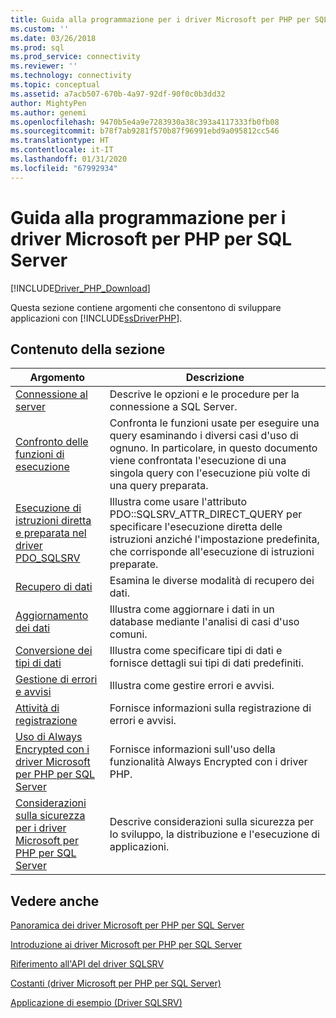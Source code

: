 ```yaml
---
title: Guida alla programmazione per i driver Microsoft per PHP per SQL Server | Microsoft Docs
ms.custom: ''
ms.date: 03/26/2018
ms.prod: sql
ms.prod_service: connectivity
ms.reviewer: ''
ms.technology: connectivity
ms.topic: conceptual
ms.assetid: a7acb507-670b-4a97-92df-90f0c0b3dd32
author: MightyPen
ms.author: genemi
ms.openlocfilehash: 9470b5e4a9e7283930a38c393a4117333fb0fb08
ms.sourcegitcommit: b78f7ab9281f570b87f96991ebd9a095812cc546
ms.translationtype: HT
ms.contentlocale: it-IT
ms.lasthandoff: 01/31/2020
ms.locfileid: "67992934"
---
```

# <a name="programming-guide-for-the-microsoft-drivers-for-php-for-sql-server"></a>Guida alla programmazione per i driver Microsoft per PHP per SQL Server
[!INCLUDE[Driver_PHP_Download](../../includes/driver_php_download.md)]

Questa sezione contiene argomenti che consentono di sviluppare applicazioni con [!INCLUDE[ssDriverPHP](../../includes/ssdriverphp_md.md)].  
  
## <a name="in-this-section"></a>Contenuto della sezione  
  
|Argomento|Descrizione|  
|---------|---------------|  
|[Connessione al server](../../connect/php/connecting-to-the-server.md)|Descrive le opzioni e le procedure per la connessione a SQL Server.|  
|[Confronto delle funzioni di esecuzione](../../connect/php/comparing-execution-functions.md)|Confronta le funzioni usate per eseguire una query esaminando i diversi casi d'uso di ognuno. In particolare, in questo documento viene confrontata l'esecuzione di una singola query con l'esecuzione più volte di una query preparata.|  
|[Esecuzione di istruzioni diretta e preparata nel driver PDO_SQLSRV](../../connect/php/direct-statement-execution-prepared-statement-execution-pdo-sqlsrv-driver.md)|Illustra come usare l'attributo PDO::SQLSRV_ATTR_DIRECT_QUERY per specificare l'esecuzione diretta delle istruzioni anziché l'impostazione predefinita, che corrisponde all'esecuzione di istruzioni preparate.|  
|[Recupero di dati](../../connect/php/retrieving-data.md)|Esamina le diverse modalità di recupero dei dati.|  
|[Aggiornamento dei dati](../../connect/php/updating-data-microsoft-drivers-for-php-for-sql-server.md)|Illustra come aggiornare i dati in un database mediante l'analisi di casi d'uso comuni.|  
|[Conversione dei tipi di dati](../../connect/php/converting-data-types.md)|Illustra come specificare tipi di dati e fornisce dettagli sui tipi di dati predefiniti.|  
|[Gestione di errori e avvisi](../../connect/php/handling-errors-and-warnings.md)|Illustra come gestire errori e avvisi.|  
|[Attività di registrazione](../../connect/php/logging-activity.md)|Fornisce informazioni sulla registrazione di errori e avvisi.|  
|[Uso di Always Encrypted con i driver Microsoft per PHP per SQL Server](../../connect/php/using-always-encrypted-php-drivers.md)|Fornisce informazioni sull'uso della funzionalità Always Encrypted con i driver PHP.|  
|[Considerazioni sulla sicurezza per i driver Microsoft per PHP per SQL Server](../../connect/php/security-considerations-for-php-sql-driver.md)|Descrive considerazioni sulla sicurezza per lo sviluppo, la distribuzione e l'esecuzione di applicazioni.|  
  
## <a name="see-also"></a>Vedere anche  
[Panoramica dei driver Microsoft per PHP per SQL Server](../../connect/php/overview-of-the-php-sql-driver.md)

[Introduzione ai driver Microsoft per PHP per SQL Server](../../connect/php/getting-started-with-the-php-sql-driver.md)

[Riferimento all'API del driver SQLSRV](../../connect/php/sqlsrv-driver-api-reference.md)

[Costanti &#40;driver Microsoft per PHP per SQL Server&#41;](../../connect/php/constants-microsoft-drivers-for-php-for-sql-server.md)

[Applicazione di esempio &#40;Driver SQLSRV&#41;](../../connect/php/example-application-sqlsrv-driver.md)  
  
